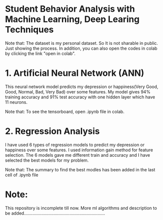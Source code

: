 # Student Behavior Analysis with Machine Learning, Deep Learing Techniques


Note that: The dataset is my personal dataset. So It is not sharable in public. Just showing the process. In addition, you can also open the codes in colab by clicking the link "open in colab". 


# 1. Artificial Neural Network (ANN)
This neural network model predicts my depression or happiness(Very Good, Good, Normal, Bad, Very Bad) over some features. My model gives 94% training accuracy and 91% test accuracy with one hidden layer which have 11 neurons. 

Note that: To see the tensorboard, open .ipynb file in colab. 


# 2. Regression Analysis
I have used 6 types of regression models to predict my depression or happiness over some features. I used information gain method for feature selection. The 6 models gave me different train and accuracy and I have selected the best models for my problem. 

Note that: The summary to find the best modles has been added in the last cell of .ipynb file


# Note:
This repository is incomplete till now. More ml algorithms and description to be added.................................................................. 

